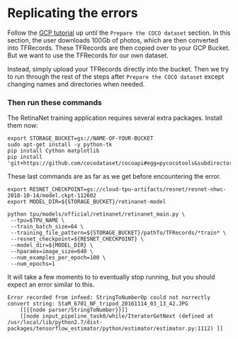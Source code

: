# Replicating the errors

Follow the [GCP tutorial](https://cloud.google.com/tpu/docs/tutorials/retinanet) up until the `Prepare the COCO dataset` section. In this section, the user downloads 100Gb of photos, which are then converted into TFRecords. These TFRecords are then copied over to your GCP Bucket. But we want to use the TFRecords for our own dataset. 

Instead, simply upload your TFRecords directly into the bucket. Then we try to run through the rest of the steps after `Prepare the COCO dataset` except changing names and directories when needed. 

### Then run these commands

The RetinaNet training application requires several extra packages. Install them now:
```
export STORAGE_BUCKET=gs://NAME-OF-YOUR-BUCKET
sudo apt-get install -y python-tk
pip install Cython matplotlib
pip install 'git+https://github.com/cocodataset/cocoapi#egg=pycocotools&subdirectory=PythonAPI'
```

These last commands are as far as we get before encountering the error. 

```
export RESNET_CHECKPOINT=gs://cloud-tpu-artifacts/resnet/resnet-nhwc-2018-10-14/model.ckpt-112602
export MODEL_DIR=${STORAGE_BUCKET}/retinanet-model

python tpu/models/official/retinanet/retinanet_main.py \
 --tpu=$TPU_NAME \
 --train_batch_size=64 \
 --training_file_pattern=${STORAGE_BUCKET}/pathTo/TFRecords/*train* \
 --resnet_checkpoint=${RESNET_CHECKPOINT} \
 --model_dir=${MODEL_DIR} \
 --hparams=image_size=640 \
 --num_examples_per_epoch=100 \
 --num_epochs=1
```

It will take a few moments to to eventually stop running, but you should expect an error similar to this.

```
Error recorded from infeed: StringToNumberOp could not norrectly convert string: StaM_6701_NF_tripod_20161114_03_13_42.JPG
	[[{{node parser/StringToNumber}}]]
    [[node input_pipeline_task0/while/IteratorGetNext (defined at /usr/local/lib/python2.7/dist-packages/tensorflow_estimator/python/estimator/estimator.py:1112) ]]
```

